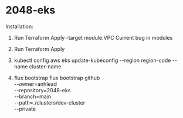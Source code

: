 # 2048-eks

Installation: 

1. Run Terraform Apply -target module.VPC
  Current bug in modules
2. Run Terraform Apply

3. kubectl config
  aws eks update-kubeconfig --region region-code --name cluster-name
4. flux bootstrap
flux bootstrap github \
  --owner=anhlead \
  --repository=2048-eks \
  --branch=main \
  --path=./clusters/dev-cluster \
  --private